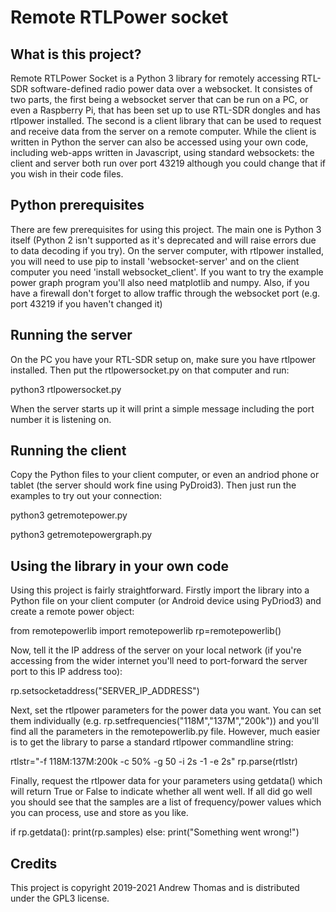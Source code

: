 # Remote RTLPower socket

## What is this project?

Remote RTLPower Socket is a Python 3 library for remotely accessing RTL-SDR software-defined radio power data over a websocket. It consistes of two parts, the first being a websocket server that can be run on a PC, or even a Raspberry Pi, that has been set up to use RTL-SDR dongles and has rtlpower installed. The second is a client library that can be used to request and receive data from the server on a remote computer. While the client is written in Python the server can also be accessed using your own code, including web-apps written in Javascript, using standard websockets: the client and server both run over port 43219 although you could change that if you wish in their code files. 

## Python prerequisites

There are few prerequisites for using this project. The main one is Python 3 itself (Python 2 isn't supported as it's deprecated and will raise errors due to data decoding if you try). On the server computer, with rtlpower installed, you will need to use pip to install 'websocket-server' and on the client computer you need 'install websocket_client'. If you want to try the example power graph program you'll also need matplotlib and numpy. Also, if you have a firewall don't forget to allow traffic through the websocket port (e.g. port 43219 if you haven't changed it)

## Running the server

On the PC you have your RTL-SDR setup on, make sure you have rtlpower installed. Then put the rtlpowersocket.py on that computer and run:

python3 rtlpowersocket.py

When the server starts up it will print a simple message including the port number it is listening on.

## Running the client

Copy the Python files to your client computer, or even an andriod phone or tablet (the server should work fine using PyDroid3). Then just run the examples to try out your connection:

python3 getremotepower.py

python3 getremotepowergraph.py

## Using the library in your own code

Using this project is fairly straightforward. Firstly import the library into a Python file on your client computer (or Android device using PyDriod3) and create a remote power object:

from remotepowerlib import remotepowerlib
rp=remotepowerlib()

Now, tell it the IP address of the server on your local network (if you're accessing from the wider internet you'll need to port-forward the server port to this IP address too):

rp.setsocketaddress("SERVER_IP_ADDRESS")

Next, set the rtlpower parameters for the power data you want. You can set them individually (e.g. rp.setfrequencies("118M","137M","200k")) and you'll find all the parameters in the remotepowerlib.py file. However, much easier is to get the library to parse a standard rtlpower commandline string:

rtlstr="-f 118M:137M:200k -c 50% -g 50 -i 2s -1 -e 2s"
rp.parse(rtlstr)

Finally, request the rtlpower data for your parameters using getdata() which will return True or False to indicate whether all went well. If all did go well you should see that the samples are a list of frequency/power values which you can process, use and store as you like.

if rp.getdata():
    print(rp.samples)
else:
    print("Something went wrong!")

## Credits

This project is copyright 2019-2021 Andrew Thomas and is distributed under the GPL3 license.
